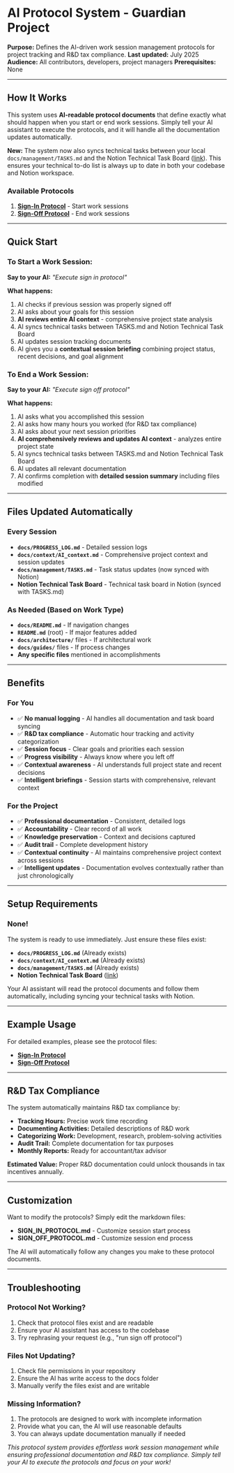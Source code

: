 # AI Protocol System - Guardian Project

**Purpose:** Defines the AI-driven work session management protocols for project tracking and R&D tax compliance.
**Last updated:** July 2025
**Audience:** All contributors, developers, project managers
**Prerequisites:** None

---

## **How It Works**

This system uses **AI-readable protocol documents** that define exactly what should happen when you start or end work sessions. Simply tell your AI assistant to execute the protocols, and it will handle all the documentation updates automatically.

**New:** The system now also syncs technical tasks between your local `docs/management/TASKS.md` and the Notion Technical Task Board ([link](https://www.notion.so/22887f8cee9e816b98cbc8a99950d452)). This ensures your technical to-do list is always up to date in both your codebase and Notion workspace.

### **Available Protocols**

1. **[Sign-In Protocol](SIGN_IN_PROTOCOL.md)** - Start work sessions
2. **[Sign-Off Protocol](SIGN_OFF_PROTOCOL.md)** - End work sessions

---

## **Quick Start**

### **To Start a Work Session:**
**Say to your AI:** *"Execute sign in protocol"*

**What happens:**
1. AI checks if previous session was properly signed off
2. AI asks about your goals for this session
3. **AI reviews entire AI context** - comprehensive project state analysis
4. AI syncs technical tasks between TASKS.md and Notion Technical Task Board
5. AI updates session tracking documents
6. AI gives you a **contextual session briefing** combining project status, recent decisions, and goal alignment

### **To End a Work Session:**
**Say to your AI:** *"Execute sign off protocol"*

**What happens:**
1. AI asks what you accomplished this session
2. AI asks how many hours you worked (for R&D tax compliance)
3. AI asks about your next session priorities
4. **AI comprehensively reviews and updates AI context** - analyzes entire project state
5. AI syncs technical tasks between TASKS.md and Notion Technical Task Board
6. AI updates all relevant documentation
7. AI confirms completion with **detailed session summary** including files modified

---

## **Files Updated Automatically**

### **Every Session**
- **`docs/PROGRESS_LOG.md`** - Detailed session logs
- **`docs/context/AI_context.md`** - Comprehensive project context and session updates
- **`docs/management/TASKS.md`** - Task status updates (now synced with Notion)
- **Notion Technical Task Board** - Technical task board in Notion (synced with TASKS.md)

### **As Needed (Based on Work Type)**
- **`docs/README.md`** - If navigation changes
- **`README.md`** (root) - If major features added
- **`docs/architecture/`** files - If architectural work
- **`docs/guides/`** files - If process changes
- **Any specific files** mentioned in accomplishments

---

## **Benefits**

### **For You**
- ✅ **No manual logging** - AI handles all documentation and task board syncing
- ✅ **R&D tax compliance** - Automatic hour tracking and activity categorization
- ✅ **Session focus** - Clear goals and priorities each session
- ✅ **Progress visibility** - Always know where you left off
- ✅ **Contextual awareness** - AI understands full project state and recent decisions
- ✅ **Intelligent briefings** - Session starts with comprehensive, relevant context

### **For the Project**
- ✅ **Professional documentation** - Consistent, detailed logs
- ✅ **Accountability** - Clear record of all work
- ✅ **Knowledge preservation** - Context and decisions captured
- ✅ **Audit trail** - Complete development history
- ✅ **Contextual continuity** - AI maintains comprehensive project context across sessions
- ✅ **Intelligent updates** - Documentation evolves contextually rather than just chronologically

---

## **Setup Requirements**

### **None!** 
The system is ready to use immediately. Just ensure these files exist:
- **`docs/PROGRESS_LOG.md`** (Already exists)
- **`docs/context/AI_context.md`** (Already exists)
- **`docs/management/TASKS.md`** (Already exists)
- **Notion Technical Task Board** ([link](https://www.notion.so/22887f8cee9e816b98cbc8a99950d452))

Your AI assistant will read the protocol documents and follow them automatically, including syncing your technical tasks with Notion.

---

## **Example Usage**

For detailed examples, please see the protocol files:
- **[Sign-In Protocol](SIGN_IN_PROTOCOL.md)**
- **[Sign-Off Protocol](SIGN_OFF_PROTOCOL.md)**

---

## **R&D Tax Compliance**

The system automatically maintains R&D tax compliance by:

- **Tracking Hours:** Precise work time recording
- **Documenting Activities:** Detailed descriptions of R&D work
- **Categorizing Work:** Development, research, problem-solving activities
- **Audit Trail:** Complete documentation for tax purposes
- **Monthly Reports:** Ready for accountant/tax advisor

**Estimated Value:** Proper R&D documentation could unlock thousands in tax incentives annually.

---

## **Customization**

Want to modify the protocols? Simply edit the markdown files:
- **SIGN_IN_PROTOCOL.md** - Customize session start process
- **SIGN_OFF_PROTOCOL.md** - Customize session end process

The AI will automatically follow any changes you make to these protocol documents.

---

## **Troubleshooting**

### **Protocol Not Working?**
1. Check that protocol files exist and are readable
2. Ensure your AI assistant has access to the codebase
3. Try rephrasing your request (e.g., "run sign off protocol")

### **Files Not Updating?**
1. Check file permissions in your repository
2. Ensure the AI has write access to the docs folder
3. Manually verify the files exist and are writable

### **Missing Information?**
1. The protocols are designed to work with incomplete information
2. Provide what you can, the AI will use reasonable defaults
3. You can always update documentation manually if needed

*This protocol system provides effortless work session management while ensuring professional documentation and R&D tax compliance. Simply tell your AI to execute the protocols and focus on your work!*